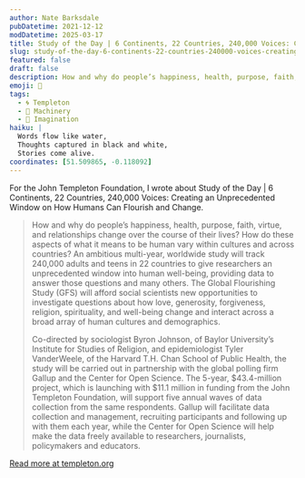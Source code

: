 ```yaml
---
author: Nate Barksdale
pubDatetime: 2021-12-12
modDatetime: 2025-03-17
title: Study of the Day | 6 Continents, 22 Countries, 240,000 Voices: Creating an Unprecedented Window on How Humans Can Flourish and Change
slug: study-of-the-day-6-continents-22-countries-240000-voices-creating-an-unprecedented-window-on-how-humans-can-flourish-and-change
featured: false
draft: false
description: How and why do people’s happiness, health, purpose, faith, virtue, and relationships change over the course of their lives? How do these aspects of what it mean...
emoji: 📝
tags:
  - 🌀 Templeton
  - 🔧 Machinery
  - 👦 Imagination
haiku: |
  Words flow like water,
  Thoughts captured in black and white,
  Stories come alive.
coordinates: [51.509865, -0.118092]
---
```


For the John Templeton Foundation, I wrote about Study of the Day | 6 Continents, 22 Countries, 240,000 Voices: Creating an Unprecedented Window on How Humans Can Flourish and Change.

> How and why do people’s happiness, health, purpose, faith, virtue, and relationships change over the course of their lives? How do these aspects of what it means to be human vary within cultures and across countries? An ambitious multi-year, worldwide study will track 240,000 adults and teens in 22 countries to give researchers an unprecedented window into human well-being, providing data to answer those questions and many others. The Global Flourishing Study (GFS) will afford social scientists new opportunities to investigate questions about how love, generosity, forgiveness, religion, spirituality, and well-being change and interact across a broad array of human cultures and demographics.
>
> Co-directed by sociologist Byron Johnson, of Baylor University’s Institute for Studies of Religion, and epidemiologist Tyler VanderWeele, of the Harvard T.H. Chan School of Public Health, the study will be carried out in partnership with the global polling firm Gallup and the Center for Open Science. The 5-year, $43.4-million project, which is launching with $11.1 million in funding from the John Templeton Foundation, will support five annual waves of data collection from the same respondents. Gallup will facilitate data collection and management, recruiting participants and following up with them each year, while the Center for Open Science will help make the data freely available to researchers, journalists, policymakers and educators.

[Read more at templeton.org](https://www.templeton.org/news/6-continents-22-countries-240000-voices-creating-an-unprecedented-window-on-how-humans-can-flourish-and-change)
